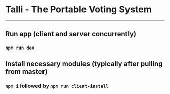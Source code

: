 # Talli - The Portable Voting System

***

## Run app (client and server concurrently)

### `npm run dev`

## Install necessary modules (typically after pulling from master)

### `npm i` followed by `npm run client-install`

<!-- npm inst? -->
